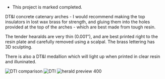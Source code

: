 * This project is marked completed.

DT&I concrete catenary arches - I would recommend making the top insulators in lost wax brass for strength, and gluing them into the holes provided at the top of the arches - which are best made from tough resin.

The tender hearalds are very thin (0.001"), and are best printed right to the resin plate and carefully removed using a scalpal.  The brass lettering has 3D sculpting.

There is also a DT&I medallion which will light up when printed in clear resin and illuninated.

![DTI comparison](https://github.com/user-attachments/assets/7095efec-fd0d-4b18-a2bf-0a392677901b)
![DTI](https://github.com/user-attachments/assets/c6c904e0-4a2e-4e6d-8767-eff4324b06cf)
![herald preview 400](https://github.com/user-attachments/assets/09454ac3-ce0c-4afb-b0cc-de397744c278)
